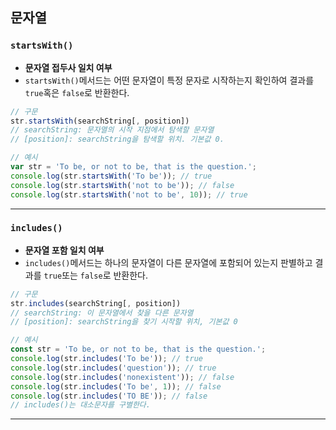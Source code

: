 ## 문자열

### `startsWith()`

- **문자열 접두사 일치 여부**
- `startsWith()`메서드는 어떤 문자열이 특정 문자로 시작하는지 확인하여 결과를 `true`혹은 `false`로 반환한다.

```js
// 구문
str.startsWith(searchString[, position])
// searchString: 문자열의 시작 지점에서 탐색할 문자열
// [position]: searchString을 탐색할 위치. 기본값 0.

// 예시
var str = 'To be, or not to be, that is the question.';
console.log(str.startsWith('To be')); // true
console.log(str.startsWith('not to be')); // false
console.log(str.startsWith('not to be', 10)); // true
```

---

### `includes()`

- **문자열 포함 일치 여부**
- `includes()`메서드는 하나의 문자열이 다른 문자열에 포함되어 있는지 판별하고 결과를 `true`또는 `false`로 반환한다.

```js
// 구문
str.includes(searchString[, position])
// searchString: 이 문자열에서 찾을 다른 문자열
// [position]: searchString을 찾기 시작할 위치, 기본값 0

// 예시
const str = 'To be, or not to be, that is the question.';
console.log(str.includes('To be')); // true
console.log(str.includes('question')); // true
console.log(str.includes('nonexistent')); // false
console.log(str.includes('To be', 1)); // false
console.log(str.includes('TO BE')); // false
// includes()는 대소문자를 구별한다.
```

---
